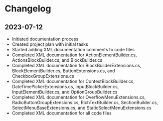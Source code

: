# Changelog

## 2023-07-12
- Initiated documentation process
- Created project plan with initial tasks
- Started adding XML documentation comments to code files
- Completed XML documentation for ActionElementBuilder.cs, ActionsBlockBuilder.cs, and BlockBuilder.cs
- Completed XML documentation for BlockBuilderExtensions.cs, BlockElementBuilder.cs, ButtonExtensions.cs, and CheckboxGroupExtensions.cs
- Completed XML documentation for ContextBlockBuilder.cs, DateTimePickerExtensions.cs, InputBlockBuilder.cs, InputElementBuilder.cs, and OptionGroupBuilder.cs
- Completed XML documentation for OverflowMenuExtensions.cs, RadioButtonGroupExtensions.cs, RichTextBuilder.cs, SectionBuilder.cs, SelectMenuBaseExtensions.cs, and StaticSelectMenuExtensions.cs
- Completed XML documentation for all code files 